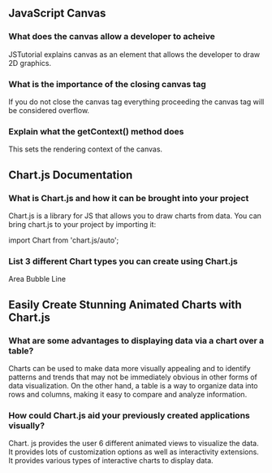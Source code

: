 ## JavaScript Canvas
### What does the canvas allow a developer to acheive
JSTutorial explains canvas as an element that allows the developer to draw 2D graphics.

### What is the importance of the closing canvas tag
If you do not close the canvas tag everything proceeding the canvas tag will be considered overflow.

### Explain what the getContext() method does
This sets the rendering context of the canvas.

## Chart.js Documentation
### What is Chart.js and how it can be brought into your project
Chart.js is a library for JS that allows you to draw charts from data. You can bring chart.js to your project by importing it:

import Chart from 'chart.js/auto';

### List 3 different Chart types you can create using Chart.js
Area
Bubble
Line

## Easily Create Stunning Animated Charts with Chart.js
### What are some advantages to displaying data via a chart over a table?
Charts can be used to make data more visually appealing and to identify patterns and trends that may not be immediately obvious in other forms of data visualization. On the other hand, a table is a way to organize data into rows and columns, making it easy to compare and analyze information.

### How could Chart.js aid your previously created applications visually?
Chart. js provides the user 6 different animated views to visualize the data. It provides lots of customization options as well as interactivity extensions. It provides various types of interactive charts to display data.
